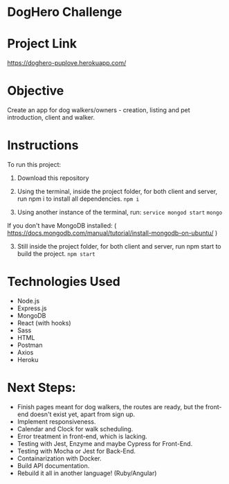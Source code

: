 # DogHero Challenge
# Project Link

https://doghero-puplove.herokuapp.com/

# Objective

Create an app for dog walkers/owners - creation, listing and pet introduction, client and walker.

# Instructions
To run this project:

1. Download this repository
2. Using the terminal, inside the project folder, for both client and server, run npm i to install all dependencies.
`npm i`

2. Using another instance of the terminal, run:
`service mongod start`
`mongo`

If you don't have MongoDB installed: ( https://docs.mongodb.com/manual/tutorial/install-mongodb-on-ubuntu/ ) 


3. Still inside the project folder, for both client and server, run npm start to build the project.
`npm start`


# Technologies Used
* Node.js
* Express.js
* MongoDB
* React (with hooks)
* Sass
* HTML
* Postman
* Axios
* Heroku

# Next Steps:
* Finish pages meant for dog walkers, the routes are ready, but the front-end doesn't exist yet, apart from sign up.
* Implement responsiveness.
* Calendar and Clock for walk scheduling.
* Error treatment in front-end, which is lacking.
* Testing with Jest, Enzyme and maybe Cypress for Front-End.
* Testing with Mocha or Jest for Back-End.
* Containarization with Docker.
* Build API documentation.
* Rebuild it all in another language! (Ruby/Angular)

